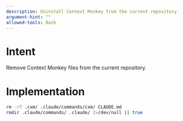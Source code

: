 ```yaml
---
description: Uninstall Context Monkey from the current repository
argument-hint: ""
allowed-tools: Bash
---
```


# Intent

Remove Context Monkey files from the current repository.

# Implementation

```bash
rm -rf .cxm/ .claude/commands/cxm/ CLAUDE.md
rmdir .claude/commands/ .claude/ 2>/dev/null || true
```